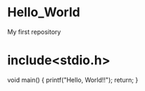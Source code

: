 # Hello_World
My first repository
# include<stdio.h>
void main()
{
printf("Hello, World!!");
return;
}

